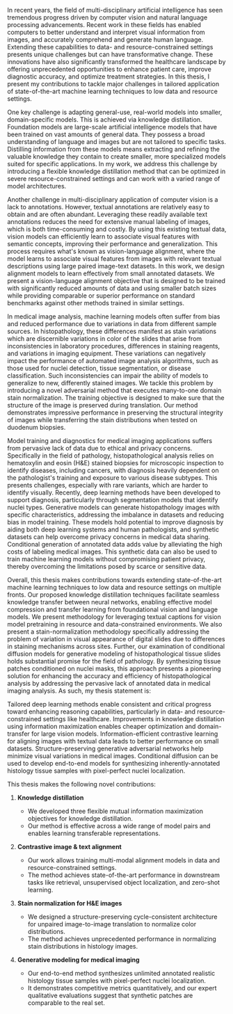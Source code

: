 In recent years, the field of multi-disciplinary artificial intelligence has seen tremendous progress driven by computer vision and natural language processing advancements. Recent work in these fields has enabled computers to better understand and interpret visual information from images, and accurately comprehend and generate human language. Extending these capabilities to data- and resource-constrained settings presents unique challenges but can have transformative change. These innovations have also significantly transformed the healthcare landscape by offering unprecedented opportunities to enhance patient care, improve diagnostic accuracy, and optimize treatment strategies. In this thesis, I present my contributions to tackle major challenges in tailored application of state-of-the-art machine learning techniques to low data and resource settings. 

One key challenge is adapting general-use, real-world models into smaller, domain-specific models. This is achieved via knowledge distillation. Foundation models are large-scale artificial intelligence models that have been trained on vast amounts of general data. They possess a broad understanding of language and images but are not tailored to specific tasks. Distilling information from these models means extracting and refining the valuable knowledge they contain to create smaller, more specialized models suited for specific applications. In my work, we address this challenge by introducing a flexible knowledge distillation method that can be optimized in severe resource-constrained settings and can work with a varied range of model architectures.

Another challenge in multi-disciplinary application of computer vision is a lack to annotations. However, textual annotations are relatively easy to obtain and are often abundant. Leveraging these readily available text annotations reduces the need for extensive manual labeling of images, which is both time-consuming and costly. By using this existing textual data, vision models can efficiently learn to associate visual features with semantic concepts, improving their performance and generalization. This process requires what's known as vision-language alignment, where the model learns to associate visual features from images with relevant textual descriptions using large paired image-text datasets. In this work, we design alignment models to learn effectively from small annotated datasets. We present a vision-language alignment objective that is designed to be trained with significantly reduced amounts of data and using smaller batch sizes while providing comparable or superior performance on standard benchmarks against other methods trained in similar settings.

In medical image analysis, machine learning models often suffer from bias and reduced performance due to variations in data from different sample sources. In histopathology, these differences manifest as stain variations which are discernible variations in color of the slides that arise from inconsistencies in laboratory procedures, differences in staining reagents, and variations in imaging equipment. These variations can negatively impact the performance of automated image analysis algorithms, such as those used for nuclei detection, tissue segmentation, or disease classification. Such inconsistencies can impair the ability of models to generalize to new, differently stained images. We tackle this problem by introducing a novel adversarial method that executes many-to-one domain stain normalization. The training objective is designed to make sure that the structure of the image is preserved during translation. Our method demonstrates impressive performance in preserving the structural integrity of images while transferring the stain distributions when tested on duodenum biopsies.

Model training and diagnostics for medical imaging applications suffers from pervasive lack of data due to ethical and privacy concerns. Specifically in the field of pathology, histopathological analysis relies on hematoxylin and eosin (H\&E) stained biopsies for microscopic inspection to identify diseases, including cancers, with diagnosis heavily dependent on the pathologist's training and exposure to various disease subtypes. This presents challenges, especially with rare variants, which are harder to identify visually. Recently, deep learning methods have been developed to support diagnosis, particularly through segmentation models that identify nuclei types. Generative models can generate histopathology images with specific characteristics, addressing the imbalance in datasets and reducing bias in model training. These models hold potential to improve diagnosis by aiding both deep learning systems and human pathologists, and synthetic datasets can help overcome privacy concerns in medical data sharing. Conditional generation of annotated data adds value by alleviating the high costs of labeling medical images. This synthetic data can also be used to train machine learning models without compromising patient privacy, thereby overcoming the limitations posed by scarce or sensitive data.

Overall, this thesis makes contributions towards extending state-of-the-art machine learning techniques to low data and resource settings on multiple fronts. Our proposed knowledge distillation techniques facilitate seamless knowledge transfer between neural networks, enabling effective model compression and transfer learning from foundational vision and language models. We present methodology for leveraging textual captions for vision model pretraining in resource and data-constrained environments. We also present a stain-normalization methodology specifically addressing the problem of variation in visual appearance of digital slides due to differences in staining mechanisms across sites. Further, our examination of conditional diffusion models for generative modeling of histopathological tissue slides holds substantial promise for the field of pathology. By synthesizing tissue patches conditioned on nuclei masks, this approach presents a pioneering solution for enhancing the accuracy and efficiency of histopathological analysis by addressing the pervasive lack of annotated data in medical imaging analysis. As such, my thesis statement is:

Tailored deep learning methods enable consistent and critical progress toward enhancing reasoning capabilities, particularly in data- and resource-constrained settings like healthcare. Improvements in knowledge distillation using information maximization enables cheaper optimization and domain-transfer for large vision models. Information-efficient contrastive learning for aligning images with textual data leads to better performance on small datasets. Structure-preserving generative adversarial networks help minimize visual variations in medical images. Conditional diffusion can be used to develop end-to-end models for synthesizing inherently-annotated histology tissue samples with pixel-perfect nuclei localization.

This thesis makes the following novel contributions:

1. **Knowledge distillation**
   - We developed three flexible mutual information maximization objectives for knowledge distillation.
   - Our method is effective across a wide range of model pairs and enables learning transferable representations.

2. **Contrastive image & text alignment**
   - Our work allows training multi-modal alignment models in data and resource-constrained settings.
   - The method achieves state-of-the-art performance in downstream tasks like retrieval, unsupervised object localization, and zero-shot learning.

3. **Stain normalization for H&E images**
   - We designed a structure-preserving cycle-consistent architecture for unpaired image-to-image translation to normalize color distributions.
   - The method achieves unprecedented performance in normalizing stain distributions in histology images.

4. **Generative modeling for medical imaging**
   - Our end-to-end method synthesizes unlimited annotated realistic histology tissue samples with pixel-perfect nuclei localization.
   - It demonstrates competitive metrics quantitatively, and our expert qualitative evaluations suggest that synthetic patches are comparable to the real set.
